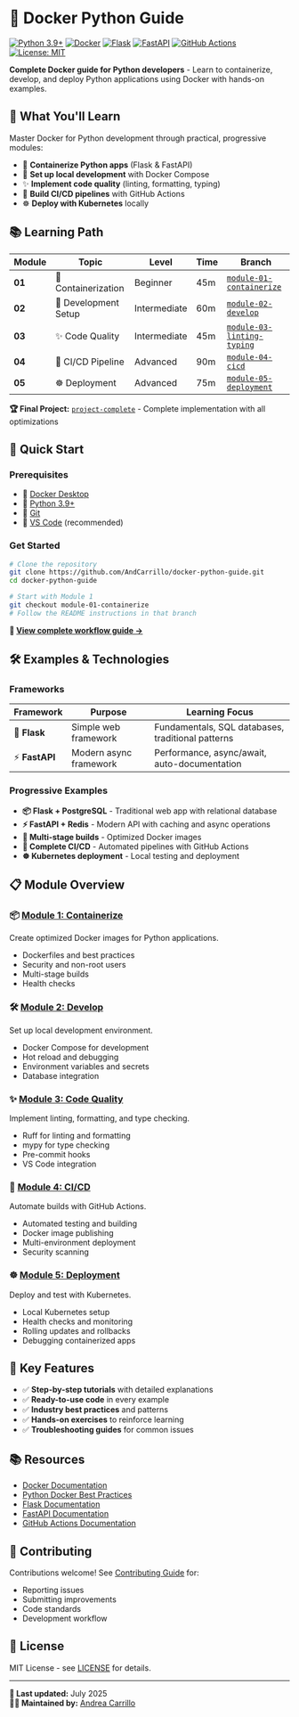 # 🐳 Docker Python Guide

[![Python 3.9+](https://img.shields.io/badge/python-3.9+-blue.svg)](https://www.python.org/downloads/)
[![Docker](https://img.shields.io/badge/docker-24.0+-blue.svg)](https://docs.docker.com/)
[![Flask](https://img.shields.io/badge/Flask-3.0+-green.svg)](https://flask.palletsprojects.com/)
[![FastAPI](https://img.shields.io/badge/FastAPI-0.116.0+-green.svg)](https://fastapi.tiangolo.com)
[![GitHub Actions](https://img.shields.io/badge/GitHub%20Actions-enabled-brightgreen.svg)](https://github.com/features/actions)
[![License: MIT](https://img.shields.io/badge/License-MIT-yellow.svg)](https://opensource.org/licenses/MIT)

**Complete Docker guide for Python developers** - Learn to containerize, develop, and deploy Python applications using Docker with hands-on examples.

## 🎯 What You'll Learn

Master Docker for Python development through practical, progressive modules:

- 🐳 **Containerize Python apps** (Flask & FastAPI)
- 🔧 **Set up local development** with Docker Compose
- ✨ **Implement code quality** (linting, formatting, typing)
- 🚀 **Build CI/CD pipelines** with GitHub Actions
- ☸️ **Deploy with Kubernetes** locally

## 📚 Learning Path

| Module | Topic                | Level        | Time | Branch                                                            |
| ------ | -------------------- | ------------ | ---- | ----------------------------------------------------------------- |
| **01** | 🐳 Containerization  | Beginner     | 45m  | [`module-01-containerize`](../../tree/module-01-containerize)     |
| **02** | 🔧 Development Setup | Intermediate | 60m  | [`module-02-develop`](../../tree/module-02-develop)               |
| **03** | ✨ Code Quality      | Intermediate | 45m  | [`module-03-linting-typing`](../../tree/module-03-linting-typing) |
| **04** | 🚀 CI/CD Pipeline    | Advanced     | 90m  | [`module-04-cicd`](../../tree/module-04-cicd)                     |
| **05** | ☸️ Deployment        | Advanced     | 75m  | [`module-05-deployment`](../../tree/module-05-deployment)         |

**🏆 Final Project:** [`project-complete`](../../tree/project-complete) - Complete implementation with all optimizations

## 🚀 Quick Start

### Prerequisites

- 🐳 [Docker Desktop](https://docs.docker.com/get-docker/)
- 🐍 [Python 3.9+](https://www.python.org/downloads/)
- 📂 [Git](https://git-scm.com/downloads)
- 📝 [VS Code](https://code.visualstudio.com/) (recommended)

### Get Started

```bash
# Clone the repository
git clone https://github.com/AndCarrillo/docker-python-guide.git
cd docker-python-guide

# Start with Module 1
git checkout module-01-containerize
# Follow the README instructions in that branch
```

**📖 [View complete workflow guide →](BRANCH-WORKFLOW.md)**

## 🛠️ Examples & Technologies

### Frameworks

| Framework      | Purpose                | Learning Focus                                    |
| -------------- | ---------------------- | ------------------------------------------------- |
| 🌱 **Flask**   | Simple web framework   | Fundamentals, SQL databases, traditional patterns |
| ⚡ **FastAPI** | Modern async framework | Performance, async/await, auto-documentation      |

### Progressive Examples

- **📦 Flask + PostgreSQL** - Traditional web app with relational database
- **⚡ FastAPI + Redis** - Modern API with caching and async operations
- **🔧 Multi-stage builds** - Optimized Docker images
- **🚀 Complete CI/CD** - Automated pipelines with GitHub Actions
- **☸️ Kubernetes deployment** - Local testing and deployment

## 📋 Module Overview

### 📦 [Module 1: Containerize](../../tree/module-01-containerize)

Create optimized Docker images for Python applications.

- Dockerfiles and best practices
- Security and non-root users
- Multi-stage builds
- Health checks

### 🛠️ [Module 2: Develop](../../tree/module-02-develop)

Set up local development environment.

- Docker Compose for development
- Hot reload and debugging
- Environment variables and secrets
- Database integration

### ✨ [Module 3: Code Quality](../../tree/module-03-linting-typing)

Implement linting, formatting, and type checking.

- Ruff for linting and formatting
- mypy for type checking
- Pre-commit hooks
- VS Code integration

### 🚀 [Module 4: CI/CD](../../tree/module-04-cicd)

Automate builds with GitHub Actions.

- Automated testing and building
- Docker image publishing
- Multi-environment deployment
- Security scanning

### ☸️ [Module 5: Deployment](../../tree/module-05-deployment)

Deploy and test with Kubernetes.

- Local Kubernetes setup
- Health checks and monitoring
- Rolling updates and rollbacks
- Debugging containerized apps

## 🎯 Key Features

- ✅ **Step-by-step tutorials** with detailed explanations
- ✅ **Ready-to-use code** in every example
- ✅ **Industry best practices** and patterns
- ✅ **Hands-on exercises** to reinforce learning
- ✅ **Troubleshooting guides** for common issues

## 📚 Resources

- [Docker Documentation](https://docs.docker.com/)
- [Python Docker Best Practices](https://docs.docker.com/language/python/)
- [Flask Documentation](https://flask.palletsprojects.com/)
- [FastAPI Documentation](https://fastapi.tiangolo.com/)
- [GitHub Actions Documentation](https://docs.github.com/en/actions)

## 🤝 Contributing

Contributions welcome! See [Contributing Guide](CONTRIBUTING.md) for:

- Reporting issues
- Submitting improvements
- Code standards
- Development workflow

## 📝 License

MIT License - see [LICENSE](LICENSE) for details.

---

**📅 Last updated:** July 2025  
**👨‍💻 Maintained by:** [Andrea Carrillo](https://github.com/AndCarrillo)
